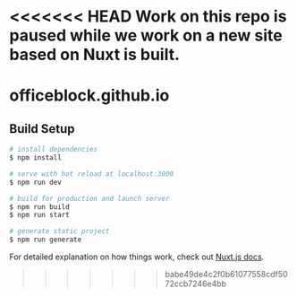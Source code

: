 <<<<<<< HEAD
Work on this repo is paused while we work on a new site based on Nuxt is built.
=======
# officeblock.github.io

## Build Setup

```bash
# install dependencies
$ npm install

# serve with hot reload at localhost:3000
$ npm run dev

# build for production and launch server
$ npm run build
$ npm run start

# generate static project
$ npm run generate
```

For detailed explanation on how things work, check out [Nuxt.js docs](https://nuxtjs.org).
>>>>>>> babe49de4c2f0b61077558cdf5072ccb7246e4bb
